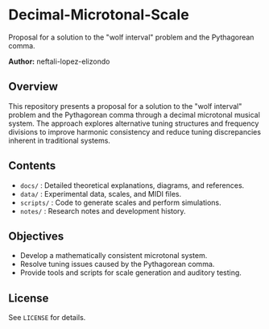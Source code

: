 # Decimal-Microtonal-Scale
Proposal for a solution to the "wolf interval" problem and the Pythagorean comma.

**Author:** neftali-lopez-elizondo 
  
## Overview
This repository presents a proposal for a solution to the "wolf interval" problem and the Pythagorean comma through a decimal microtonal musical system. The approach explores alternative tuning structures and frequency divisions to improve harmonic consistency and reduce tuning discrepancies inherent in traditional systems.

## Contents
- `docs/` : Detailed theoretical explanations, diagrams, and references.
- `data/` : Experimental data, scales, and MIDI files.
- `scripts/` : Code to generate scales and perform simulations.
- `notes/` : Research notes and development history.

## Objectives
- Develop a mathematically consistent microtonal system.
- Resolve tuning issues caused by the Pythagorean comma.
- Provide tools and scripts for scale generation and auditory testing.

## License
See `LICENSE` for details.

